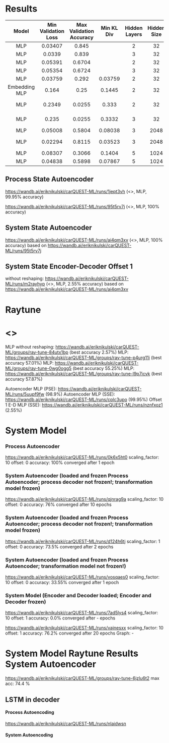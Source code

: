 # Results

|     Model     | Min Validation Loss | Max Validation Accuracy | Min KL Div | Hidden Layers | Hidden Size | Epochs | Criterion | GPUs | Process Graph | Data Offset |                              wandb                              |        Note        |
|:-------------:|:-------------------:|:-----------------------:|:----------:|:-------------:|:-----------:|:------:|:---------:|:----:|:-------------:|:-----------:|:---------------------------------------------------------------:|:------------------:|
|      MLP      |       0.03407       |          0.845          |            |       2       |     32      |   50   |    MSE    |  1   |       -       |      1      | [Link](https://wandb.ai/eriknikulski/carQUEST-ML/runs/keb7dita) |                    |
|      MLP      |       0.0339        |          0.839          |            |       3       |     32      |   50   |    MSE    |  1   |       -       |      1      | [Link](https://wandb.ai/eriknikulski/carQUEST-ML/runs/yhdyz8mg) |                    |
|      MLP      |       0.05391       |         0.6704          |            |       2       |     32      |   50   |    MSE    |  1   |       -       |      2      | [Link](https://wandb.ai/eriknikulski/carQUEST-ML/runs/c6j0tsrm) |                    |
|      MLP      |       0.05354       |         0.6724          |            |       3       |     32      |   50   |    MSE    |  1   |       -       |      2      | [Link](https://wandb.ai/eriknikulski/carQUEST-ML/runs/9odr3re0) |                    |
|      MLP      |       0.03759       |          0.292          |  0.03759   |       2       |     32      |   50   |   KLDiv   |  1   |       -       |      1      | [Link](https://wandb.ai/eriknikulski/carQUEST-ML/runs/r17tc0k5) |                    |
| Embedding MLP |        0.164        |          0.25           |   0.1445   |       2       |     32      |   50   |    MSE    |  1   |       -       |      1      | [Link](https://wandb.ai/eriknikulski/carQUEST-ML/runs/tecj2bvw) |                    |
|      MLP      |       0.2349        |         0.0255          |   0.333    |       2       |     32      |   50   |    MSE    |  1   |      <>       |      1      | [Link](https://wandb.ai/eriknikulski/carQUEST-ML/runs/675gjz93) | without reshaping  |
|      MLP      |        0.235        |         0.0255          |   0.3332   |       3       |     32      |   50   |    MSE    |  1   |      <>       |      1      | [Link](https://wandb.ai/eriknikulski/carQUEST-ML/runs/hwhzb5zz) | without reshaping  |
|      MLP      |       0.05008       |         0.5804          |  0.08038   |       3       |    2048     |   50   |    MSE    |  1   |      <>       |      1      | [Link](https://wandb.ai/eriknikulski/carQUEST-ML/runs/jku2i3lb) |                    |
|      MLP      |       0.02294       |         0.8115          |  0.03523   |       3       |    2048     |   50   |    MSE    |  1   |      <>       |      1      | [Link](https://wandb.ai/eriknikulski/carQUEST-ML/runs/to6ivw8w) | scaling_factor = 1 |
|      MLP      |       0.08307       |         0.3066          |   0.1404   |       5       |    1024     |   50   |    MSE    |  1   |      <>       |      1      | [Link](https://wandb.ai/eriknikulski/carQUEST-ML/runs/5xfzw710) |                    |
|      MLP      |       0.04838       |         0.5898          |  0.07867   |       5       |    1024     |  200   |    MSE    |  1   |      <>       |      1      | [Link](https://wandb.ai/eriknikulski/carQUEST-ML/runs/zfdirf83) |                    |



## Process State Autoencoder

https://wandb.ai/eriknikulski/carQUEST-ML/runs/1jept3vh (<>, MLP, 99.95% accuracy)

https://wandb.ai/eriknikulski/carQUEST-ML/runs/95t5rv7j (<>, MLP, 100% accuracy)


## System State Autoencoder

https://wandb.ai/eriknikulski/carQUEST-ML/runs/ai4qm3xv (<>, MLP, 100% accuracy) based on https://wandb.ai/eriknikulski/carQUEST-ML/runs/95t5rv7j


## System State Encoder-Decoder Offset 1

without reshaping: https://wandb.ai/eriknikulski/carQUEST-ML/runs/m2rayhyp (<>, MLP, 2.55% accuracy) based on https://wandb.ai/eriknikulski/carQUEST-ML/runs/ai4qm3xv


# Raytune

# <>
MLP without reshaping: https://wandb.ai/eriknikulski/carQUEST-ML/groups/ray-tune-84utx1bp (best accuracy 2.57%)
MLP: https://wandb.ai/eriknikulski/carQUEST-ML/groups/ray-tune-p4urg11i (best accuracy 57.01%)
MLP: https://wandb.ai/eriknikulski/carQUEST-ML/groups/ray-tune-0wg0ogg5 (best accuracy 55.25%)
MLP: https://wandb.ai/eriknikulski/carQUEST-ML/groups/ray-tune-l9p7icvk (best accuracy 57.87%)

Autoencoder MLP (PSE): https://wandb.ai/eriknikulski/carQUEST-ML/runs/5uupf9fw (98.9%)
Autoencoder MLP (SSE): https://wandb.ai/eriknikulski/carQUEST-ML/runs/cplc3upo (99.95%)
Offset 1 E-D MLP (SSE): https://wandb.ai/eriknikulski/carQUEST-ML/runs/nznfxoz1 (2.55%)


# System Model
### Process Autoencoder
https://wandb.ai/eriknikulski/carQUEST-ML/runs/0k6x5ht0
scaling_factor: 10
offset: 0
accuracy: 100%
converged after 1 epoch

### System Autoencoder (loaded and frozen Process Autoencoder; process decoder not frozen!; transformation model frozen)
https://wandb.ai/eriknikulski/carQUEST-ML/runs/qjnrag9a
scaling_factor: 10
offset: 0
accuracy: 76%
converged after 10 epochs

### System Autoencoder (loaded and frozen Process Autoencoder; process decoder not frozen!; transformation model frozen)
https://wandb.ai/eriknikulski/carQUEST-ML/runs/d124h6tj
scaling_factor: 1
offset: 0
accuracy: 73.5%
converged after 2 epochs

### System Autoencoder (loaded and frozen Process Autoencoder; transformation model not frozen!)
https://wandb.ai/eriknikulski/carQUEST-ML/runs/vosqaes0
scaling_factor: 10
offset: 0
accuracy: 33.55%
converged after 1 epoch

### System Model (Encoder and Decoder loaded; Encoder and Decoder frozen)
https://wandb.ai/eriknikulski/carQUEST-ML/runs/7ad5lys4
scaling_factor: 10
offset: 1
accuracy: 0.0%
converged after - epochs


https://wandb.ai/eriknikulski/carQUEST-ML/runs/vajnesxx
scaling_factor: 10
offset: 1
accuracy: 76.2%
converged after 20 epochs
Graph: -

# System Model Raytune Results System Autoencoder
https://wandb.ai/eriknikulski/carQUEST-ML/groups/ray-tune-6jzlu6t2
max acc: 74.4 %

## LSTM in decoder
#### Process Autoencoding
https://wandb.ai/eriknikulski/carQUEST-ML/runs/nlaidwsn

#### System Autoencoding
